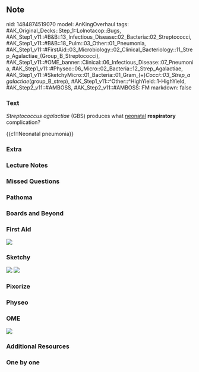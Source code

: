 ## Note
nid: 1484874519070
model: AnKingOverhaul
tags: #AK_Original_Decks::Step_1::Lolnotacop::Bugs, #AK_Step1_v11::#B&B::13_Infectious_Disease::02_Bacteria::02_Streptococci, #AK_Step1_v11::#B&B::18_Pulm::03_Other::01_Pneumonia, #AK_Step1_v11::#FirstAid::03_Microbiology::02_Clinical_Bacteriology::11_Strep_Agalactiae_(Group_B_Streptococci), #AK_Step1_v11::#OME_banner::Clinical::06_Infectious_Disease::07_Pneumonia, #AK_Step1_v11::#Physeo::06_Micro::02_Bacteria::12_Strep_Agalactiae, #AK_Step1_v11::#SketchyMicro::01_Bacteria::01_Gram_(+)_Cocci::03_Strep_agalactiae_(group_B_strep), #AK_Step1_v11::^Other::^HighYield::1-HighYield, #AK_Step2_v11::#AMBOSS, #AK_Step2_v11::#AMBOSS::FM
markdown: false

### Text
<i>Streptococcus agalactiae</i> (GBS) produces what <u>neonatal</u>
<b>respiratory</b> complication?
<div>
  {{c1::Neonatal pneumonia}}
</div>

### Extra


### Lecture Notes


### Missed Questions


### Pathoma


### Boards and Beyond


### First Aid
<img src="tmpu749n9vx.png">

### Sketchy
<img src="paste-465278102142977.jpg"> <img src=
"Screen%20Shot%202019-09-26%20at%208.10.43%20AM.png">

### Pixorize


### Physeo


### OME
<div class="ome-widget">
  <a href=
  "https://onlinemeded.org/spa/infectious-disease/pneumonia/acquire?ref=anki">
  <img src="_OME_AnkiFlashcards_Lesson_1.png"></a>
</div>

### Additional Resources


### One by one

